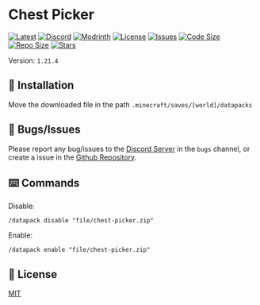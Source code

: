 # Chest Picker

[![Latest](https://img.shields.io/github/v/release/lullaby6/chest-picker-data-pack?color=blueviolet&logo=github)](https://github.com/lullaby6/chest-picker-data-pack/releases)
[![Discord](https://img.shields.io/discord/1327308441324097681?label=discord&color=blue&logo=discord)](https://discord.gg/5UdcDa5xNC)
[![Modrinth](https://img.shields.io/modrinth/dt/chest-picker-data-pack?label=modrinth&logo=modrinth)](https://modrinth.com/datapack/chest-picker)
[![License](https://img.shields.io/badge/license-mit-green)](https://github.com/lullaby6/chest-picker-data-pack/blob/main/LICENSE)
[![Issues](https://img.shields.io/github/issues/lullaby6/chest-picker-data-pack?color=orange&logo=github)](https://github.com/lullaby6/chest-picker-data-pack/issues)
[![Code Size](https://img.shields.io/github/languages/code-size/lullaby6/chest-picker-data-pack?color=purple&logoColor=white)](https://github.com/lullaby6/chest-picker-data-pack)
[![Repo Size](https://img.shields.io/github/repo-size/lullaby6/chest-picker-data-pack?logo=dropbox&color=red)](https://github.com/lullaby6/chest-picker-data-pack)
[![Stars](https://img.shields.io/github/stars/lullaby6/chest-picker-data-pack?logo=github&color=yellow)](https://github.com/lullaby6/chest-picker-data-pack/stargazers)

Version: `1.21.4`

## 📂 Installation

Move the downloaded file in the path `.minecraft/saves/[world]/datapacks`

## 👾 Bugs/Issues

Please report any bug/issues to the [Discord Server](https://discord.gg/5UdcDa5xNC) in the `bugs` channel, or create a issue in the [Github Repository](https://github.com/lullaby6/chest-picker-data-pack/issues).

## ⌨️ Commands

Disable:

```mcfunction
/datapack disable "file/chest-picker.zip"
```

Enable:

```mcfunction
/datapack enable "file/chest-picker.zip"
```

## 🪪 License

[MIT](https://github.com/lullaby6/chest-picker-data-pack/blob/main/LICENSE)